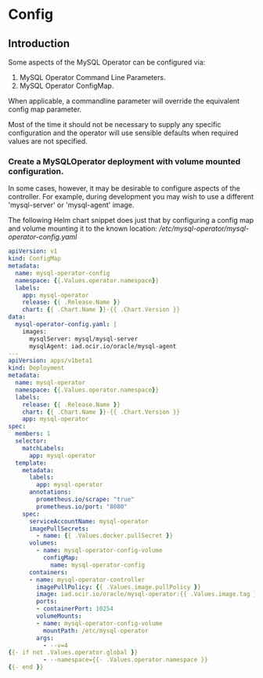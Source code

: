 # Config

## Introduction

Some aspects of the MySQL Operator can be configured via:

1. MySQL Operator Command Line Parameters.
2. MySQL Operator ConfigMap.

When applicable, a commandline parameter will override the equivalent config
map parameter.

Most of the time it should not be necessary to supply any specific
configuration and the operator will use sensible defaults when required
values are not specified.


### Create a MySQLOperator deployment with volume mounted configuration.

In some cases, however, it may be desirable to configure aspects of the
controller. For example, during development you may wish to use a
different 'mysql-server' or 'mysql-agent' image.

The following Helm chart snippet does just that by configuring a
config map and volume mounting it to the known location:
_/etc/mysql-operator/mysql-operator-config.yaml_

```yaml
apiVersion: v1
kind: ConfigMap
metadata:
  name: mysql-operator-config
  namespace: {{.Values.operator.namespace}}
  labels:
    app: mysql-operator
    release: {{ .Release.Name }}
    chart: {{ .Chart.Name }}-{{ .Chart.Version }}
data:
  mysql-operator-config.yaml: |
    images:
      mysqlServer: mysql/mysql-server
      mysqlAgent: iad.ocir.io/oracle/mysql-agent
---
apiVersion: apps/v1beta1
kind: Deployment
metadata:
  name: mysql-operator
  namespace: {{.Values.operator.namespace}}
  labels:
    release: {{ .Release.Name }}
    chart: {{ .Chart.Name }}-{{ .Chart.Version }}
    app: mysql-operator
spec:
  members: 1
  selector:
    matchLabels:
      app: mysql-operator
  template:
    metadata:
      labels:
        app: mysql-operator
      annotations:
        prometheus.io/scrape: "true"
        prometheus.io/port: "8080"
    spec:
      serviceAccountName: mysql-operator
      imagePullSecrets:
        - name: {{ .Values.docker.pullSecret }}
      volumes:
        - name: mysql-operator-config-volume
          configMap:
            name: mysql-operator-config
      containers:
      - name: mysql-operator-controller
        imagePullPolicy: {{ .Values.image.pullPolicy }}
        image: iad.ocir.io/oracle/mysql-operator:{{ .Values.image.tag }}
        ports:
        - containerPort: 10254
        volumeMounts:
        - name: mysql-operator-config-volume
          mountPath: /etc/mysql-operator
        args:
          - --v=4
{{- if not .Values.operator.global }}
          - --namespace={{- .Values.operator.namespace }}
{{- end }}
```
